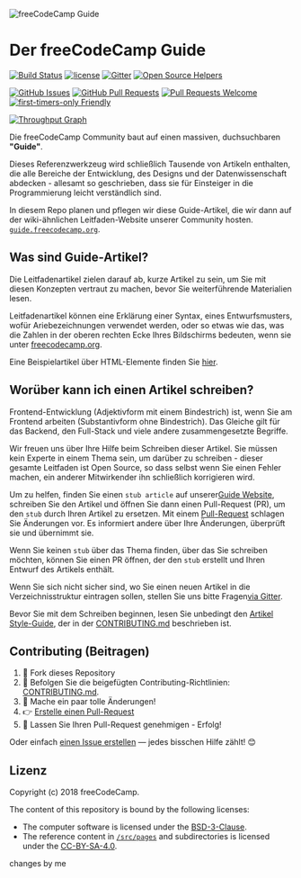 ![freeCodeCamp Guide](https://s3.amazonaws.com/freecodecamp/wide-social-banner.png)

# Der freeCodeCamp Guide

[![Build Status](https://img.shields.io/travis/freeCodeCamp/guide/master.svg?style=flat-square)](https://travis-ci.org/freeCodeCamp/guide) [![license](https://img.shields.io/badge/license-BSD--3--Clause-lightgrey.svg?style=flat-square)](https://opensource.org/licenses/BSD-3-Clause)  [![Gitter](https://img.shields.io/gitter/room/freeCodeCamp/Contributors.svg?style=flat-square)](https://gitter.im/freeCodeCamp/Contributors)
[![Open Source Helpers](https://www.codetriage.com/freecodecamp/guide/badges/users.svg)](https://www.codetriage.com/freecodecamp/guide)

[![GitHub Issues](https://img.shields.io/github/issues/freeCodeCamp/guide.svg?style=flat-square)](https://github.com/freeCodeCamp/guide/issues) [![GitHub Pull Requests](https://img.shields.io/github/issues-pr/freeCodeCamp/guide.svg?style=flat-square)](https://github.com/freeCodeCamp/guide/pulls) [![Pull Requests Welcome](https://img.shields.io/badge/PRs-welcome-brightgreen.svg?style=flat-square)](http://makeapullrequest.com)
[![first-timers-only Friendly](https://img.shields.io/badge/first--timers--only-friendly-blue.svg?style=flat-square)](http://www.firsttimersonly.com/)

[![Throughput Graph](https://graphs.waffle.io/freeCodeCamp/guide/throughput.svg)](https://waffle.io/freeCodeCamp/guide/metrics)

Die freeCodeCamp Community baut auf einen massiven, duchsuchbaren **"Guide"**.

Dieses Referenzwerkzeug wird schließlich Tausende von Artikeln enthalten, die alle Bereiche der Entwicklung, des Designs und der Datenwissenschaft abdecken - allesamt so geschrieben, dass sie für Einsteiger in die Programmierung leicht verständlich sind.

In diesem Repo planen und pflegen wir diese Guide-Artikel, die wir dann auf der wiki-ähnlichen Leitfaden-Website unserer Community hosten. [`guide.freecodecamp.org`](https://guide.freecodecamp.org).

## Was sind Guide-Artikel?

Die Leitfadenartikel zielen darauf ab, kurze Artikel zu sein, um Sie mit diesen Konzepten vertraut zu machen, bevor Sie weiterführende Materialien lesen.

Leitfadenartikel können eine Erklärung einer Syntax, eines Entwurfsmusters, wofür Ariebezeichnungen verwendet werden, oder so etwas wie das, was die Zahlen in der oberen rechten Ecke Ihres Bildschirms bedeuten, wenn sie unter [freecodecamp.org](https://freecodecamp.org).

Eine Beispielartikel über HTML-Elemente finden Sie [hier](./src/pages/html/elements/index.md).

## Worüber kann ich einen Artikel schreiben?

Frontend-Entwicklung (Adjektivform mit einem Bindestrich) ist, wenn Sie am Frontend arbeiten (Substantivform ohne Bindestrich). Das Gleiche gilt für das Backend, den Full-Stack und viele andere zusammengesetzte Begriffe.

Wir freuen uns über Ihre Hilfe beim Schreiben dieser Artikel. Sie müssen kein Experte in einem Thema sein, um darüber zu schreiben - dieser gesamte Leitfaden ist Open Source, so dass selbst wenn Sie einen Fehler machen, ein anderer Mitwirkender ihn schließlich korrigieren wird.

Um zu helfen, finden Sie einen `stub article` auf unserer[Guide Website](https://guide.freecodecamp.org/), schreiben Sie den Artikel und öffnen Sie dann einen Pull-Request (PR), um den `stub` durch Ihren Artikel zu ersetzen. Mit einem [Pull-Request](https://help.github.com/articles/about-pull-requests/) schlagen Sie Änderungen vor. Es informiert andere über Ihre Änderungen, überprüft sie und übernimmt sie.

Wenn Sie keinen `stub` über das Thema finden, über das Sie schreiben möchten, können Sie einen PR öffnen, der den `stub` erstellt und Ihren Entwurf des Artikels enthält.

Wenn Sie sich nicht sicher sind, wo Sie einen neuen Artikel in die Verzeichnisstruktur eintragen sollen, stellen Sie uns bitte Fragen[via Gitter](https://gitter.im/freeCodeCamp/Contributors).

Bevor Sie mit dem Schreiben beginnen, lesen Sie unbedingt den [Artikel Style-Guide](https://github.com/freeCodeCamp/guide/blob/master/CONTRIBUTING.md#article-style-guide), der in der [CONTRIBUTING.md](CONTRIBUTING.md) beschrieben ist.

## Contributing (Beitragen)

1. 🍴 Fork dieses Repository
2. 👀️ Befolgen Sie die beigefügten Contributing-Richtlinien:  [CONTRIBUTING.md](CONTRIBUTING.md).
3. 🔧 Mache ein paar tolle Änderungen!
4. 👉 [Erstelle einen Pull-Request](https://github.com/freeCodeCamp/guide/compare)
5. 🎉 Lassen Sie Ihren Pull-Request genehmigen - Erfolg!

Oder einfach [einen Issue erstellen](https://github.com/freeCodeCamp/guide/issues) — jedes bisschen Hilfe zählt! 😊

## Lizenz

Copyright (c) 2018 freeCodeCamp.

The content of this repository is bound by the following licenses:
- The computer software is licensed under the [BSD-3-Clause](./LICENSE.md).
- The reference content in [`/src/pages`](/src/pages) and subdirectories is licensed under the [CC-BY-SA-4.0](./src/pages/LICENSE.md).

changes by me
